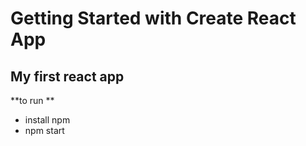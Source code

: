 # Getting Started with Create React App
## My first react app

**to run **
- install npm
- npm start